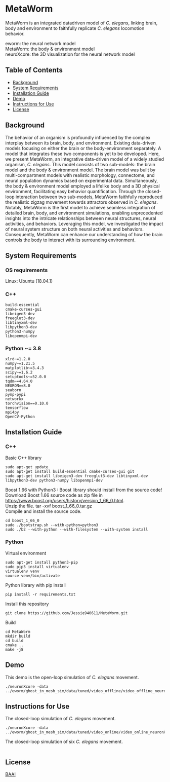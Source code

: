 # MetaWorm

MetaWorm is an integrated datadriven model of *C. elegans*, linking brain, body and environment to faithfully replicate *C. elegans* locomotion behavior.

eworm: the neural network model  
MetaWorm: the body & environment model  
neuroXcore: the 3D visualization for the neural network model  

## Table of Contents
* [Background](#background)  
* [System Requirements](#system-requirements)  
* [Installation Guide](#installation-guide)  
* [Demo](#demo)  
* [Instructions for Use](#instructions-for-use)  
* [License](#license)  

## Background
The behavior of an organism is profoundly influenced by the complex interplay between its brain, body, and environment. Existing data-driven models focusing on either the brain or the body-environment separately. A model that integrates these two components is yet to be developed. Here, we present MetaWorm, an integrative data-driven model of a widely studied organism, *C. elegans*. This model consists of two sub-models: the brain model and the body & environment model. The brain model was built by multi-compartment models with realistic morphology, connectome, and neural population dynamics based on experimental data. Simultaneously, the body & environment model employed a lifelike body and a 3D physical environment, facilitating easy behavior quantification. Through the closed-loop interaction between two sub-models, MetaWorm faithfully reproduced the realistic zigzag movement towards attractors observed in *C. elegans*. Notably, MetaWorm is the first model to achieve seamless integration of detailed brain, body, and environment simulations, enabling unprecedented insights into the intricate relationships between neural structures, neural activities, and behaviors. Leveraging this model, we investigated the impact of neural system structure on both neural activities and behaviors. Consequently, MetaWorm can enhance our understanding of how the brain controls the body to interact with its surrounding environment. 

## System Requirements

### OS requirements
Linux: Ubuntu (18.04.1)  
### C++
```
build-essential  
cmake-curses-gui  
libeigen3-dev  
freeglut3-dev  
libtinyxml-dev  
libpython3-dev  
python3-numpy  
libopenmpi-dev  
```
### Python ~= 3.8
```
xlrd~=1.2.0  
numpy~=1.21.5  
matplotlib~=3.4.3  
scipy~=1.6.2  
setuptools~=52.0.0  
tqdm~=4.64.0  
NEURON==8.0  
seaborn  
pymp-pypi  
networkx  
torchvision==0.10.0  
tensorflow  
mpi4py  
OpenCV-Python  
```
## Installation Guide
### C++
Basic C++ library
```
sudo apt-get update
sudo apt-get install build-essential cmake-curses-gui git
sudo apt-get install libeigen3-dev freeglut3-dev libtinyxml-dev libpython3-dev python3-numpy libopenmpi-dev
```
Boost 1.66 with Python3 : Boost library should install from the source code!  
Download Boost 1.66 source code as zip file in https://www.boost.org/users/history/version_1_66_0.html.  
Unzip the file. tar -xvf boost_1_66_0.tar.gz  
Compile and install the source code.  
```
cd boost_1_66_0
sudo ./bootstrap.sh --with-python=python3
sudo ./b2 --with-python --with-filesystem --with-system install
```
### Python
Virtual environment
```
sudo apt-get install python3-pip
sudo pip3 install virtualenv
virtualenv venv
source venv/bin/activate
```
Python library with pip install
```
pip install -r requirements.txt
```
Install this repository
```
git clone https://github.com/Jessie940611/MetaWorm.git
```
Build
```
cd MetaWorm
mkdir build
cd build 
cmake ..
make -j8
```

## Demo
This demo is the open-loop simulation of *C. elegans* movement.
```
./neuronXcore -data ../eworm/ghost_in_mesh_sim/data/tuned/video_offline/video_offline_neuronX
```

## Instructions for Use
The closed-loop simulation of *C. elegans* movement.
```
./neuronXcore -data ../eworm/ghost_in_mesh_sim/data/tuned/video_online/video_online_neuronX
```
The closed-loop simulation of six *C. elegans* movement.
```

```
## License
[BAAI](https://www.baai.ac.cn/)
